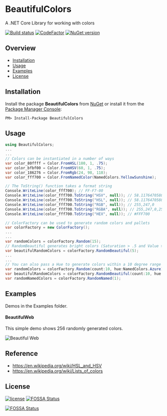 # BeautifulColors

A .NET Core Library for working with colors

[![Build status](https://ci.appveyor.com/api/projects/status/8jk4l4b38m8bdasx/branch/master?svg=true)](https://ci.appveyor.com/project/vijayshinva/beautifulcolors/branch/master)
[![CodeFactor](https://www.codefactor.io/repository/github/vijayshinva/beautifulcolors/badge/master)](https://www.codefactor.io/repository/github/vijayshinva/beautifulcolors/overview/master)
[![NuGet version](https://badge.fury.io/nu/BeautifulColors.svg)](https://badge.fury.io/nu/BeautifulColors)

## Overview
- [Installation](#installation)
- [Usage](#usage)
- [Examples](#examples)
- [License](#license)

## Installation

Install the package **BeautifulColors** from [NuGet](https://www.nuget.org/packages/BeautifulColors/) 
or install it from the [Package Manager Console](https://docs.microsoft.com/en-us/nuget/tools/package-manager-console):

```
PM> Install-Package BeautifulColors
```

## Usage

```C#
using BeautifulColors;
...
...
// Colors can be instantiated in a number of ways
var color_80ffff = Color.FromHSL(180, 1, .75);
var color_bfbf00 = Color.FromHSV(60, 1, .75);
var color_186276 = Color.FromRgb(24, 98, 118);
var color_fff700 = Color.FromNamedColor(NamedColors.YellowSunshine);

// The ToString() function takes a format string
Console.WriteLine(color_fff700); // FF-F7-00
Console.WriteLine(color_fff700.ToString("HSV", null)); // 58.1176470588235,1,1
Console.WriteLine(color_fff700.ToString("HSL", null)); // 58.1176470588235,1,0.5
Console.WriteLine(color_fff700.ToString("RGB", null)); // 255,247,0
Console.WriteLine(color_fff700.ToString("RGBA", null)); // 255,247,0,255
Console.WriteLine(color_fff700.ToString("HEX", null)); // #FFF700
```
```C#
// ColorFactory can be used to generate random colors and pallets
var colorFactory = new ColorFactory();
...
...
var randomColors = colorFactory.Random(15); 
// RandomBeautiful generates bright colors (Saturation > .5 and Value > .7)
var beautifulRandomColors = colorFactory.RandomBeautiful(5);
...
...
// You can also pass a Hue to generate colors within a 10 degree range
var randomColors = colorFactory.Random(count:10, hue:NamedColors.Azure); 
var beautifulRandomColors = colorFactory.RandomBeautiful(count:10, hue:NamedColors.YellowSunshine);
var randomNamedColors = colorFactory.RandomNamed(1);
```

## Examples
Demos in the Examples folder.

#### BeautifulWeb
This simple demo shows 256 randomly generated colors.

![Beautiful Web](https://raw.githubusercontent.com/vijayshinva/BeautifulColors/master/Examples/BeautifulWeb/BeautifulWeb.png)

## Reference
- https://en.wikipedia.org/wiki/HSL_and_HSV
- https://en.wikipedia.org/wiki/Lists_of_colors

## License
[![license](https://img.shields.io/github/license/vijayshinva/beautifulcolors.svg)](https://github.com/vijayshinva/BeautifulColors/blob/master/LICENSE)
[![FOSSA Status](https://app.fossa.io/api/projects/git%2Bhttps%3A%2F%2Fgithub.com%2Fvijayshinva%2FBeautifulColors.svg?type=shield)](https://app.fossa.io/projects/git%2Bhttps%3A%2F%2Fgithub.com%2Fvijayshinva%2FBeautifulColors?ref=badge_shield)


[![FOSSA Status](https://app.fossa.io/api/projects/git%2Bhttps%3A%2F%2Fgithub.com%2Fvijayshinva%2FBeautifulColors.svg?type=large)](https://app.fossa.io/projects/git%2Bhttps%3A%2F%2Fgithub.com%2Fvijayshinva%2FBeautifulColors?ref=badge_large)
